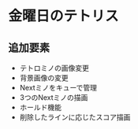 # 金曜日のテトリス

## 追加要素

+ テトロミノの画像変更
+ 背景画像の変更
+ Nextミノをキューで管理
+ 3つのNextミノの描画
+ ホールド機能
+ 削除したラインに応じたスコア描画